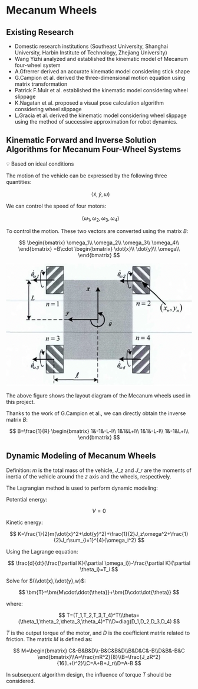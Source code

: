 Mecanum Wheels
==============

Existing Research
-----------------

*   Domestic research institutions (Southeast University, Shanghai University, Harbin Institute of Technology, Zhejiang University)
*   Wang Yizhi analyzed and established the kinematic model of Mecanum four-wheel system
*   A.Gfrerrer derived an accurate kinematic model considering stick shape
*   G.Campion et al. derived the three-dimensional motion equation using matrix transformation
*   Patrick F.Muir et al. established the kinematic model considering wheel slippage
*   K.Nagatan et al. proposed a visual pose calculation algorithm considering wheel slippage
*   L.Gracia et al. derived the kinematic model considering wheel slippage using the method of successive approximation for robot dynamics.

Kinematic Forward and Inverse Solution Algorithms for Mecanum Four-Wheel Systems
--------------------------------------------------------------------------------

<aside> 💡 Based on ideal conditions </aside>

The motion of the vehicle can be expressed by the following three quantities:

$$
（\dot{x},\dot{y},\omega)
$$

We can control the speed of four motors:

$$
（\omega_1,\omega_2,\omega_3,\omega_4)
$$

To control the motion.
These two vectors are converted using the matrix $B$:

$$
\begin{bmatrix}
\omega_1\\
\omega_2\\
\omega_3\\
\omega_4\\
\end{bmatrix}
=B\cdot
\begin{bmatrix}
\dot{x}\\
\dot{y}\\
\omega\\
\end{bmatrix}
$$

![Mecanum](image/2.png)

The above figure shows the layout diagram of the Mecanum wheels used in this project.

Thanks to the work of G.Campion et al., we can directly obtain the inverse matrix $B$:

$$
B=\frac{1}{R}
\begin{bmatrix}
1&-1&-L-l\\
1&1&L+l\\
1&1&-L-l\\
1&-1&L+l\\
\end{bmatrix}
$$

Dynamic Modeling of Mecanum Wheels
----------------------------------

Definition: $m$ is the total mass of the vehicle, $J\_z$ and $J\_r$ are the moments of inertia of the vehicle around the $z$ axis and the wheels, respectively.

The Lagrangian method is used to perform dynamic modeling:

Potential energy:

$$
V=0
$$

Kinetic energy:

$$
K=\frac{1}{2}m(\dot{x}^2+\dot{y}^2)+\frac{1}{2}J_z\omega^2+\frac{1}{2}J_r\sum_{i=1}^{4}{\omega_i^2}
$$

Using the Lagrange equation:

$$
\frac{d}{dt}(\frac{\partial K}{\partial \omega_i})-\frac{\partial K}{\partial \theta_i}=T_i
$$

Solve for $(\\dot{x},\\dot{y},w)$:

$$
\bm{T}=\bm{M\cdot\ddot{\theta}}+\bm{D\cdot\dot{\theta}}
$$

where:

$$
T=(T_1,T_2,T_3,T_4)^T\\\theta=(\theta_1,\theta_2,\theta_3,\theta_4)^T\\D=diag(D_1,D_2,D_3,D_4)
$$

$T$ is the output torque of the motor, and $D$ is the coefficient matrix related to friction. The matrix $M$ is defined as:


$$
 M=\begin{bmatrix}
C&-B&B&D\\-B&C&B&D\\B&D&C&-B\\D&B&-B&C 
\end{bmatrix}\\A=\frac{mR^2}{8}\\B=\frac{J_zR^2}{16(L+l)^2}\\C=A+B+J_r\\D=A-B
$$

In subsequent algorithm design, the influence of torque $T$ should be considered.

